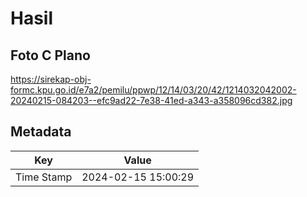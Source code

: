 # Hasil

## Foto C Plano

https://sirekap-obj-formc.kpu.go.id/e7a2/pemilu/ppwp/12/14/03/20/42/1214032042002-20240215-084203--efc9ad22-7e38-41ed-a343-a358096cd382.jpg


## Metadata

| Key        | Value               |
| ---------- | ------------------- |
| Time Stamp | 2024-02-15 15:00:29 |



